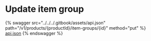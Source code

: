 # Update item group

{% swagger src="../../../.gitbook/assets/api.json" path="/v1/products/{productId}/item-groups/{id}" method="put" %}
[api.json](../../../.gitbook/assets/api.json)
{% endswagger %}
